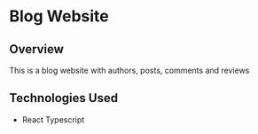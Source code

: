 # Blog Website

## Overview
This is a blog website with authors, posts, comments and reviews

## Technologies Used
* React Typescript
